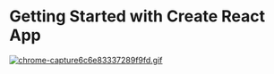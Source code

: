 # Getting Started with Create React App

[![chrome-capture6c6e83337289f9fd.gif](https://s2.gifyu.com/images/chrome-capture6c6e83337289f9fd.gif)](https://s2.gifyu.com/images/chrome-capture6c6e83337289f9fd.gif)
